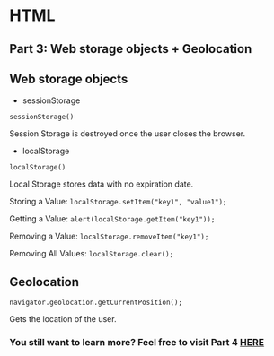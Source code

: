 # HTML
## Part 3: Web storage objects + Geolocation
## Web storage objects
- sessionStorage

`sessionStorage()`

Session Storage is destroyed once the user closes the browser.

- localStorage

`localStorage()`

Local Storage stores data with no expiration date.

Storing a Value:	    `localStorage.setItem("key1", "value1");`

Getting a Value:      `alert(localStorage.getItem("key1"));`

Removing a Value:	    `localStorage.removeItem("key1");`

Removing All Values:	`localStorage.clear();`

## Geolocation
```
navigator.geolocation.getCurrentPosition();
```
Gets the location of the user.

### You still want to learn more? Feel free to visit Part 4 [HERE](Scalable-vector-graphics.md)
